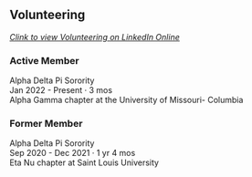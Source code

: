 ## **Volunteering**
*[Clink to view Volunteering on LinkedIn Online](https://www.linkedin.com/in/rosa-wessel-904101218/details/volunteering-experiences/)*

### **Active Member**
Alpha Delta Pi Sorority  
Jan 2022 - Present · 3 mos  
Alpha Gamma chapter at the University of Missouri- Columbia

### **Former Member**
Alpha Delta Pi Sorority  
Sep 2020 - Dec 2021 · 1 yr 4 mos  
Eta Nu chapter at Saint Louis University  
